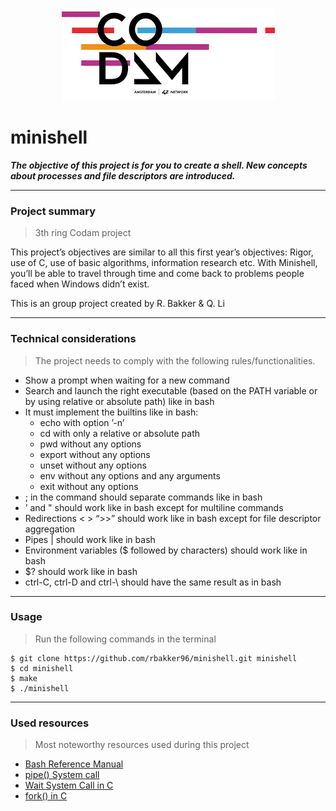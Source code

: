 <p align="center">
  <img src="https://github.com/rbakker96/images/blob/master/codam_logo.png">
</p>

# minishell
***The objective of this project is for you to create a shell. New concepts about processes and file descriptors are introduced.***

---

### Project summary
> 3th ring Codam project

This project’s objectives are similar to all this first year’s objectives: Rigor, use of C, use of basic algorithms, information research etc. With Minishell, you’ll be able to travel through time and come back to problems people faced when Windows didn’t exist.

This is an group project created by R. Bakker & Q. Li

---

### Technical considerations
> The project needs to comply with the following rules/functionalities.

- Show a prompt when waiting for a new command
- Search and launch the right executable (based on the PATH variable or by using relative or absolute path) like in bash
- It must implement the builtins like in bash:
  - echo with option ’-n’
  - cd with only a relative or absolute path
  - pwd without any options
  - export without any options
  - unset without any options
  - env without any options and any arguments
  - exit without any options
- ; in the command should separate commands like in bash
- ’ and " should work like in bash except for multiline commands
- Redirections < > “>>” should work like in bash except for file descriptor aggregation
- Pipes | should work like in bash
- Environment variables ($ followed by characters) should work like in bash
- $? should work like in bash
- ctrl-C, ctrl-D and ctrl-\ should have the same result as in bash

---

### Usage
> Run the following commands in the terminal

```shell
$ git clone https://github.com/rbakker96/minishell.git minishell
$ cd minishell
$ make
$ ./minishell
```

---

### Used resources
> Most noteworthy resources used during this project

- <a href="https://www.gnu.org/savannah-checkouts/gnu/bash/manual/bash.html" target="_blank">Bash Reference Manual</a>
- <a href="https://www.geeksforgeeks.org/pipe-system-call/?ref=rp" target="_blank">pipe() System call</a>
- <a href="https://www.geeksforgeeks.org/wait-system-call-c/?ref=rp" target="_blank">Wait System Call in C</a>
- <a href="https://www.geeksforgeeks.org/fork-system-call/?ref=rp" target="_blank">fork() in C</a>

